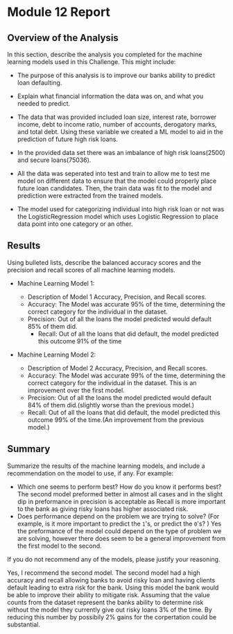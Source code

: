 # Module 12 Report

## Overview of the Analysis

In this section, describe the analysis you completed for the machine learning models used in this Challenge. This might include:

* The purpose of this analysis is to improve our banks ability to predict loan defaulting.

* Explain what financial information the data was on, and what you needed to predict.

* The data that was provided included loan size, interest rate, borrower income, debt to income ratio, number of accounts, derogatory marks, and total debt. Using these variable we created a ML model to aid in the prediction of future high risk loans. 

* In the provided data set there was an imbalance of high risk loans(2500) and secure loans(75036).

* All the data was seperated into test and train to allow me to test me model on different data to ensure that the model could properly place future loan candidates. Then, the train data was fit to the model and prediction were extracted from the trained models. 

* The model used for categorizing individual into high risk loan or not was the LogisticRegression model which uses Logistic Regression to place data point into one category or an other. 

## Results

Using bulleted lists, describe the balanced accuracy scores and the precision and recall scores of all machine learning models.

* Machine Learning Model 1:
  * Description of Model 1 Accuracy, Precision, and Recall scores.
  * Accuracy: The Model was accurate 95% of the time, determining the correct category for the individual in the dataset.
  * Precision: Out of all the loans the model predicted would default 85% of them did.
    * Recall: Out of all the loans that did default, the model predicted this outcome 91% of the time


* Machine Learning Model 2:
  * Description of Model 2 Accuracy, Precision, and Recall scores.
  * Accuracy: The Model was accurate 99% of the time, determining the correct category for the individual in the dataset. This is an improvement over the first model.
  * Precision: Out of all the loans the model predicted would default 84% of them did.(slightly worse than the previous model.)
  * Recall: Out of all the loans that did default, the model predicted this outcome 99% of the time.(An improvement from the previous model.)

## Summary

Summarize the results of the machine learning models, and include a recommendation on the model to use, if any. For example:
* Which one seems to perform best? How do you know it performs best?
The second model preformed better in almost all cases and in the slight dip in preformance in precision is acceptable as Recall is more important to the bank as giving risky loans has higher associated risk.
* Does performance depend on the problem we are trying to solve? (For example, is it more important to predict the `1`'s, or predict the `0`'s? )
Yes the preformance of the model could depend on the type of problem we are solving, however there does seem to be a general improvement from the first model to the second. 

If you do not recommend any of the models, please justify your reasoning.

Yes, I recommend the second model. The second model had a high accuracy and recall allowing banks to avoid risky loan and having clients default leading to extra risk for the bank. Using this model the bank would be able to improve their ability to mitigate risk. 
Assuming that the value counts from the dataset represent the banks ability to determine risk without the model they currently give out risky loans 3% of the time. By reducing this number by possibily 2% gains for the corpertation could be substantial. 